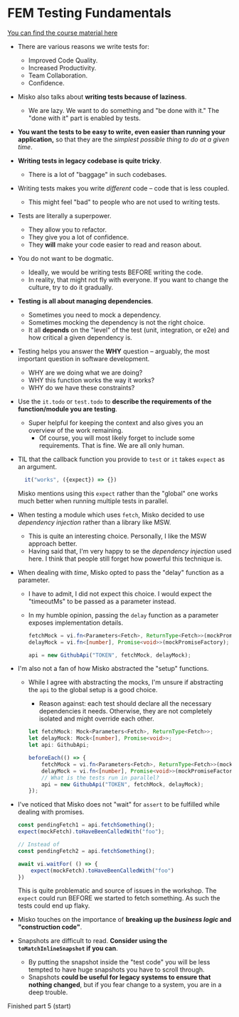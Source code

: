# FEM Testing Fundamentals

[You can find the course material here](https://frontendmasters.com/workshops/testing/)

- There are various reasons we write tests for:
    - Improved Code Quality.
    - Increased Productivity.
    - Team Collaboration.
    - Confidence.

- Misko also talks about **writing tests because of laziness**.
    - We are lazy. We want to do something and "be done with it." The "done with it" part is enabled by tests.

- **You want the tests to be easy to write, even easier than running your application,** so that they are the _simplest possible thing to do at a given time_.

- **Writing tests in legacy codebase is quite tricky**.
    - There is a lot of "baggage" in such codebases.

- Writing tests makes you write _different_ code – code that is less coupled.
    - This might feel "bad" to people who are not used to writing tests.

- Tests are literally a superpower.
    - They allow you to refactor.
    - They give you a lot of confidence.
    - They **will** make your code easier to read and reason about.

- You do not want to be dogmatic.
    - Ideally, we would be writing tests BEFORE writing the code.
    - In reality, that might not fly with everyone. If you want to change the culture, try to do it gradually.

- **Testing is all about managing dependencies**.
    - Sometimes you need to mock a dependency.
    - Sometimes mocking the dependency is not the right choice.
    - It all **depends** on the "level" of the test (unit, integration, or e2e) and how critical a given dependency is.

- Testing helps you answer the **WHY** question – arguably, the most important question in software development.
  - WHY are we doing what we are doing?
  - WHY this function works the way it works?
  - WHY do we have these constraints?

- Use the `it.todo` or `test.todo` to **describe the requirements of the function/module you are testing**.
  - Super helpful for keeping the context and also gives you an overview of the work remaining.
    - Of course, you will most likely forget to include some requirements. That is fine. We are all only human.

- TIL that the callback function you provide to `test` or `it` takes `expect` as an argument.

  ```js 
    it("works", ({expect}) => {})
  ```
  
  Misko mentions using this `expect` rather than the "global" one works much better when running multiple tests in parallel.

- When testing a module which uses `fetch`, Misko decided to use _dependency injection_ rather than a library like MSW.
  - This is quite an interesting choice. Personally, I like the MSW approach better.
  - Having said that, I'm very happy to se the _dependency injection_ used here. I think that people still forget how powerful this technique is.


- When dealing with _time_, Misko opted to pass the "delay" function as a parameter.
  - I have to admit, I did not expect this choice. I would expect the "timeoutMs" to be passed as a parameter instead.
  - In my humble opinion, passing the `delay` function as a parameter exposes implementation details.

    ```ts
    fetchMock = vi.fn<Parameters<Fetch>, ReturnType<Fetch>>(mockPromiseFactory);
    delayMock = vi.fn<[number], Promise<void>>(mockPromiseFactory);
    
    api = new GithubApi("TOKEN", fetchMock, delayMock);
    ```

- I'm also not a fan of how Misko abstracted the "setup" functions.
  - While I agree with abstracting the mocks, I'm unsure if abstracting the `api` to the global setup is a good choice.
    - Reason against: each test should declare all the necessary dependencies it needs. Otherwise, they are not completely isolated and might override each other.

    ```ts
    let fetchMock: Mock<Parameters<Fetch>, ReturnType<Fetch>>;
    let delayMock: Mock<[number], Promise<void>>;
    let api: GithubApi;

    beforeEach(() => {
        fetchMock = vi.fn<Parameters<Fetch>, ReturnType<Fetch>>(mockPromiseFactory);
        delayMock = vi.fn<[number], Promise<void>>(mockPromiseFactory);
        // What is the tests run in parallel?
        api = new GithubApi("TOKEN", fetchMock, delayMock);
    });
    ```
    
- I've noticed that Misko does not "wait" for `assert` to be fulfilled while dealing with promises.

    ```ts
    const pendingFetch1 = api.fetchSomething();
    expect(mockFetch).toHaveBeenCalledWith("foo");

    // Instead of
    const pendingFetch2 = api.fetchSomething();

    await vi.waitFor( () => {
        expect(mockFetch).toHaveBeenCalledWith("foo")
    })
    ```
  
    This is quite problematic and source of issues in the workshop. The `expect` could run BEFORE we started to fetch something. As such the tests could end up flaky.

- Misko touches on the importance of **breaking up the _business logic_ and "construction code"**.

- Snapshots are difficult to read. **Consider using the `toMatchInlineSnapshot` if you can**.
  - By putting the snapshot inside the "test code" you will be less tempted to have huge snapshots you have to scroll through.
  - Snapshots **could be useful for legacy systems to ensure that nothing changed**, but if you fear change to a system, you are in a deep trouble.

Finished part 5 (start)